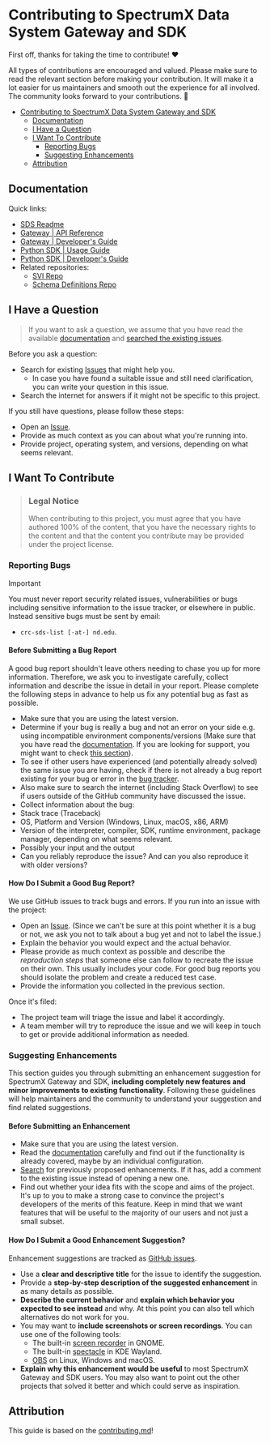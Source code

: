 # Contributing to SpectrumX Data System Gateway and SDK

First off, thanks for taking the time to contribute! ❤️

All types of contributions are encouraged and valued. Please make sure to read the relevant section before making your contribution. It will make it a lot easier for us maintainers and smooth out the experience for all involved. The community looks forward to your contributions. 🎉

+ [Contributing to SpectrumX Data System Gateway and SDK](#contributing-to-spectrumx-data-system-gateway-and-sdk)
    + [Documentation](#documentation)
    + [I Have a Question](#i-have-a-question)
    + [I Want To Contribute](#i-want-to-contribute)
        + [Reporting Bugs](#reporting-bugs)
        + [Suggesting Enhancements](#suggesting-enhancements)
    + [Attribution](#attribution)

## Documentation

Quick links:

+ [SDS Readme](https://sds.crc.nd.edu/api/v1/docs/)
+ [Gateway | API Reference](https://sds.crc.nd.edu/api/v1/docs/)
+ [Gateway | Developer's Guide](https://github.com/spectrumx/sds-code/blob/master/gateway/README.md)
+ [Python SDK | Usage Guide](https://github.com/spectrumx/sds-code/tree/master/sdk/docs)
+ [Python SDK | Developer's Guide](https://github.com/spectrumx/sds-code/tree/master/sdk)
+ Related repositories:
    + [SVI Repo](https://github.com/spectrumx/svi-code/)
    + [Schema Definitions Repo](https://github.com/spectrumx/schema-definitions/)

## I Have a Question

> If you want to ask a question, we assume that you have read the available [documentation](#documentation) and [searched the existing issues](#reporting-bugs).

Before you ask a question:

+ Search for existing [Issues](https://github.com/spectrumx/sds-code/issues) that might help you.
    + In case you have found a suitable issue and still need clarification, you can write your question in this issue.
+ Search the internet for answers if it might not be specific to this project.

If you still have questions, please follow these steps:

+ Open an [Issue](https://github.com/spectrumx/sds-code/issues/new).
+ Provide as much context as you can about what you're running into.
+ Provide project, operating system, and versions, depending on what seems relevant.

## I Want To Contribute

> ### Legal Notice <!-- omit in toc -->
>
> When contributing to this project, you must agree that you have authored 100% of the content, that you have the necessary rights to the content and that the content you contribute may be provided under the project license.

### Reporting Bugs

> [!IMPORTANT]
> You must never report security related issues, vulnerabilities or bugs including sensitive information to the issue tracker, or elsewhere in public. Instead sensitive bugs must be sent by email:
>
> + `crc-sds-list [·at·] nd.edu`.

<!-- omit in toc -->
#### Before Submitting a Bug Report

A good bug report shouldn't leave others needing to chase you up for more information. Therefore, we ask you to investigate carefully, collect information and describe the issue in detail in your report. Please complete the following steps in advance to help us fix any potential bug as fast as possible.

+ Make sure that you are using the latest version.
+ Determine if your bug is really a bug and not an error on your side e.g. using incompatible environment components/versions (Make sure that you have read the [documentation](#documentation). If you are looking for support, you might want to check [this section](#i-have-a-question)).
+ To see if other users have experienced (and potentially already solved) the same issue you are having, check if there is not already a bug report existing for your bug or error in the [bug tracker](https://github.com/spectrumx/sds-code/issues?q=label%3Abug).
+ Also make sure to search the internet (including Stack Overflow) to see if users outside of the GitHub community have discussed the issue.
+ Collect information about the bug:
+ Stack trace (Traceback)
+ OS, Platform and Version (Windows, Linux, macOS, x86, ARM)
+ Version of the interpreter, compiler, SDK, runtime environment, package manager, depending on what seems relevant.
+ Possibly your input and the output
+ Can you reliably reproduce the issue? And can you also reproduce it with older versions?

<!-- omit in toc -->
#### How Do I Submit a Good Bug Report?

We use GitHub issues to track bugs and errors. If you run into an issue with the project:

+ Open an [Issue](https://github.com/spectrumx/sds-code/issues/new). (Since we can't be sure at this point whether it is a bug or not, we ask you not to talk about a bug yet and not to label the issue.)
+ Explain the behavior you would expect and the actual behavior.
+ Please provide as much context as possible and describe the *reproduction steps* that someone else can follow to recreate the issue on their own. This usually includes your code. For good bug reports you should isolate the problem and create a reduced test case.
+ Provide the information you collected in the previous section.

Once it's filed:

+ The project team will triage the issue and label it accordingly.
+ A team member will try to reproduce the issue and we will keep in touch to get or provide additional information as needed.

### Suggesting Enhancements

This section guides you through submitting an enhancement suggestion for SpectrumX Gateway and SDK, **including completely new features and minor improvements to existing functionality**. Following these guidelines will help maintainers and the community to understand your suggestion and find related suggestions.

<!-- omit in toc -->
#### Before Submitting an Enhancement

+ Make sure that you are using the latest version.
+ Read the [documentation](#documentation) carefully and find out if the functionality is already covered, maybe by an individual configuration.
+ [Search](https://github.com/spectrumx/sds-code/issues) for previously proposed enhancements. If it has, add a comment to the existing issue instead of opening a new one.
+ Find out whether your idea fits with the scope and aims of the project. It's up to you to make a strong case to convince the project's developers of the merits of this feature. Keep in mind that we want features that will be useful to the majority of our users and not just a small subset.

<!-- omit in toc -->
#### How Do I Submit a Good Enhancement Suggestion?

Enhancement suggestions are tracked as [GitHub issues](https://github.com/spectrumx/sds-code/issues).

+ Use a **clear and descriptive title** for the issue to identify the suggestion.
+ Provide a **step-by-step description of the suggested enhancement** in as many details as possible.
+ **Describe the current behavior** and **explain which behavior you expected to see instead** and why. At this point you can also tell which alternatives do not work for you.
+ You may want to **include screenshots or screen recordings**. You can use one of the following tools:
    + The built-in [screen recorder](https://help.gnome.org/users/gnome-help/stable/screen-shot-record.html.en) in GNOME.
    + The built-in [spectacle](https://apps.kde.org/spectacle/) in KDE Wayland.
    + [OBS](https://obsproject.com/download) on Linux, Windows and macOS.
+ **Explain why this enhancement would be useful** to most SpectrumX Gateway and SDK users. You may also want to point out the other projects that solved it better and which could serve as inspiration.

## Attribution

This guide is based on the [contributing.md](https://contributing.md/generator)!
